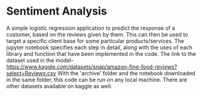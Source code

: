 # Sentiment Analysis
A simple logistic regression application to predict the response of a customer, based on the reviews given by them. This can then be used to target a specific client base for some particular products/services.
The jupyter notebook specifies each step in detail, along with the uses of each library and function that have been implemented in the code.
The link to the dataset used in the model- https://www.kaggle.com/datasets/snap/amazon-fine-food-reviews?select=Reviews.csv 
With the 'archive' folder and the notebook downloaded in the same folder, this code can be run on any local machine.
There are other datasets available on kaggle as well.
